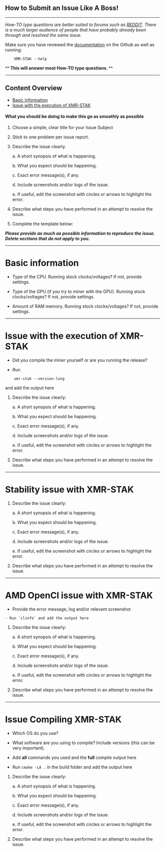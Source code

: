 ## How to Submit an Issue Like A Boss!
---
_How-TO type questions are better suited to forums such as [REDDIT](https://www.reddit.com/r/MoneroMining/new/).
There is a much larger audience of people that have probably
already been through and resolved the same issue._

Make sure you have reviewed the [documentation](https://github.com/fireice-uk/xmr-stak/tree/master/doc) on the Github as well as running:
```
	XMR-STAK --help
```
**^^ This will answer most How-TO type questions. ^^**

---
  
## Content Overview

* [Basic information](./README.md#basic_information)
* [Issue with the execution of XMR-STAK](./README.md#Issue-with-the-execution-of-XMR-STAK)
  
  
#### What you should be doing to make this go as smoothly as possible

1. Choose a simple, clear title for your Issue Subject
2. Stick to one problem per issue report.
3. Describe the issue clearly.

    a. A short synopsis of what is happening.
    
    b. What you expect should be happening.
    
    c. Exact error message(s), if any.

	d. Include screenshots and/or logs of the issue.
    
	e. If useful, edit the screenshot with circles or arrows to highlight the error.
    
7. Describe what steps you have performed in an attempt to resolve the issue.
8. Complete the template below:


_**Please provide as much as possible information to reproduce the issue. Delete sections that do not apply to you.**_

---
# Basic information 
  - Type of the CPU. Running stock clocks/voltages? If not, provide settings.  
  
  - Type of the GPU (if you try to miner with the GPU). Running stock clocks/voltages? If not, provide settings.  
  
  - Amount of RAM memory. Running stock clocks/voltages? If not, provide settings.  
 
--- 
# Issue with the execution of XMR-STAK
 - Did you compile the miner yourself or are you running the release?  
   
   
 - Run  
 
```
    xmr-stak --version-long
```
and add the output here  
  
  
  
 1. Describe the issue clearly:
 
	a. A short synopsis of what is happening.
    
	b. What you expect should be happening.
    
	c. Exact error message(s), if any.
    
	d. Include screenshots and/or logs of the issue.
    
	e. If useful, edit the screenshot with circles or arrows to highlight the error.
        
 2. Describe what steps you have performed in an attempt to resolve the issue.

---
# Stability issue with XMR-STAK
 1. Describe the issue clearly:
 
	a. A short synopsis of what is happening.
    
	b. What you expect should be happening.
    
	c. Exact error message(s), if any.
    
	d. Include screenshots and/or logs of the issue.
    
	e. If useful, edit the screenshot with circles or arrows to highlight the error.
        
 2. Describe what steps you have performed in an attempt to resolve the issue.

---
# AMD OpenCl issue with XMR-STAK
 - Provide the error message, log and/or relevant screenshot
  ```
 - Run `clinfo` and add the output here
  ```


 1. Describe the issue clearly:
 
	a. A short synopsis of what is happening.
    
	b. What you expect should be happening.
    
	c. Exact error message(s), if any.
    
	d. Include screenshots and/or logs of the issue.
    
	e. If useful, edit the screenshot with circles or arrows to highlight the error.
        
 2. Describe what steps you have performed in an attempt to resolve the issue.

---
# Issue Compiling XMR-STAK
 - Which OS do you use?
 
 - What software are you using to compile? Include versions (this can be very important).
 
 - Add **all** commands you used and the **full** compile output here
 
 - Run `cmake -LA .` in the build folder and add the output here
 
 
 
 
 1. Describe the issue clearly:
 
	a. A short synopsis of what is happening.
    
	b. What you expect should be happening.
    
	c. Exact error message(s), if any.
    
	d. Include screenshots and/or logs of the issue.
    
	e. If useful, edit the screenshot with circles or arrows to highlight the error.
        
 2. Describe what steps you have performed in an attempt to resolve the issue.
